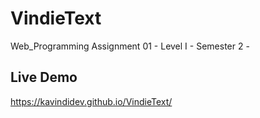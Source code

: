 # VindieText
Web_Programming Assignment 01 - Level I - Semester 2 -
## Live Demo
https://kavindidev.github.io/VindieText/